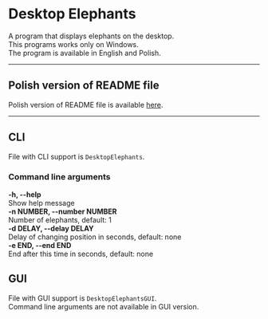 # Desktop Elephants

A program that displays elephants on the desktop. \
This programs works only on Windows. \
The program is available in English and Polish.

---

## Polish version of README file
Polish version of README file is available [here](README_PL.md).

---

## CLI
File with CLI support is `DesktopElephants`.

### Command line arguments
**-h, --help** \
Show help message \
**-n NUMBER, --number NUMBER** \
Number of elephants, default: 1 \
**-d DELAY, --delay DELAY** \
Delay of changing position in seconds, default: none \
**-e END, --end END** \
End after this time in seconds, default: none

## GUI
File with GUI support is `DesktopElephantsGUI`. \
Command line arguments are not available in GUI version.
